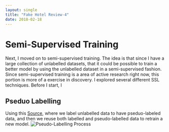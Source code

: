 ```yaml
---
layout: single
title: "Fake Hotel Review-4"
date: 2018-02-18
---
```


# Semi-Supervised Training
Next, I moved on to semi-supervised training. The idea is that since I have a large collection of unlabelled datasets, that it could be possible to train a better model by using the unlabelled dataset in a semi-supervised fashion. Since semi-supervised training is a area of active research right now, this portion is more of a exercise in discovery. I explored several different SSL techniques. Before I start, I 

## Pseduo Labelling 
Using this [Source](https://datawhatnow.com/pseudo-labeling-semi-supervised-learning/), where we label unlabelled data to have pseduo-labeled data, and then we reuse both labelled and pseudo-labelled data to retrain a new model. 
![Pseudo-Labelling Process](https://i2.wp.com/datawhatnow.com/wp-content/uploads/2017/08/pseudo-labeling.png?resize=683%2C1024&ssl=1)